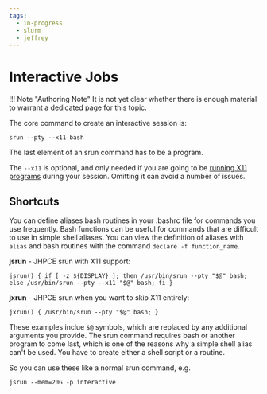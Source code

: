 ```yaml
---
tags:
  - in-progress
  - slurm
  - jeffrey
---
```


# Interactive Jobs

!!! Note "Authoring Note"
    It is not yet clear whether there is enough material to warrant a dedicated page for this topic.
    

The core command to create an interactive session is:

`srun --pty --x11 bash`

The last element of an srun command has to be a program.

The `--x11` is optional, and only needed if you are going to be [running X11 programs](../access/x11.md) during your session. Omitting it can avoid a number of issues.


## Shortcuts

You can define aliases bash routines in your .bashrc file for commands you use frequently.  Bash functions can be useful for commands that are difficult to use in simple shell aliases. You can view the definition of aliases with `alias` and bash routines with the command `declare -f function_name`.

**jsrun** - JHPCE srun with X11 support:
```
jsrun() { if [ -z ${DISPLAY} ]; then /usr/bin/srun --pty "$@" bash; else /usr/bin/srun --pty --x11 "$@" bash; fi }
```

**jxrun** - JHPCE srun when you want to skip X11 entirely:

```jxrun() { /usr/bin/srun --pty "$@" bash; }```

These examples inclue `$@` symbols, which are replaced by any additional arguments you provide. The srun command requires bash or another program to come last, which is one of the reasons why a simple shell alias can't be used. You have to create either a shell script or a routine.

So you can use these like a normal srun command, e.g.

`jsrun --mem=20G -p interactive`
